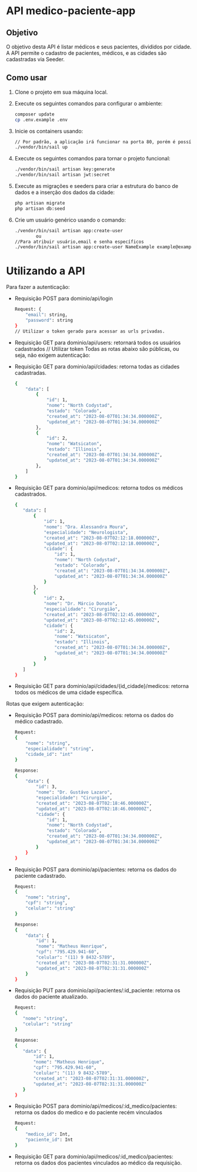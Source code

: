 # API medico-paciente-app

## Objetivo

O objetivo desta API é listar médicos e seus pacientes, divididos por cidade. A API permite o cadastro de pacientes, médicos, e as cidades são cadastradas via Seeder.

## Como usar

1. Clone o projeto em sua máquina local.

2. Execute os seguintes comandos para configurar o ambiente:

   ```bash
   composer update
   cp .env.example .env


3. Inicie os containers usando:

    ```bash
    // Por padrão, a aplicação irá funcionar na porta 80, porém é possível alterar a porta padrão no arquivo .env, em APP_PORT. Ex: APP_PORT=8011
    ./vendor/bin/sail up


4. Execute os seguintes comandos para tornar o projeto funcional:

    ```bash
    ./vendor/bin/sail artisan key:generate
    ./vendor/bin/sail artisan jwt:secret

5. Execute as migrações e seeders para criar a estrutura do banco de dados e a inserção dos dados da cidade:

    ```bash
    php artisan migrate
    php artisan db:seed

6. Crie um usuário genérico usando o comando:

    ```bash
    ./vendor/bin/sail artisan app:create-user
            ou
    //Para atribuir usuário,email e senha específicos
    ./vendor/bin/sail artisan app:create-user NameExample example@example.com minha-senha 


# Utilizando a API
Para fazer a autenticação:
- Requisição POST para dominio/api/login
    ```bash
    Request: {
        "email": string,
        "password": string
    }
    // Utilizar o token gerado para acessar as urls privadas.

- Requisição GET para dominio/api/users: retornará todos os usuários cadastrados // Utilizar token
Todas as rotas abaixo são públicas, ou seja, não exigem autenticação:

- Requisição GET para dominio/api/cidades: retorna todas as cidades cadastradas.

    ```bash
    {
        "data": [
            {
                "id": 1,
                "nome": "North Codystad",
                "estado": "Colorado",
                "created_at": "2023-08-07T01:34:34.000000Z",
                "updated_at": "2023-08-07T01:34:34.000000Z"
            },
            {
                "id": 2,
                "nome": "Watsicaton",
                "estado": "Illinois",
                "created_at": "2023-08-07T01:34:34.000000Z",
                "updated_at": "2023-08-07T01:34:34.000000Z"
            },
        ]
    }
    

- Requisição GET para dominio/api/medicos: retorna todos os médicos cadastrados.

     ```bash
    {
        "data": [
            {
                "id": 1,
                "nome": "Dra. Alessandra Moura",
                "especialidade": "Neurologista",
                "created_at": "2023-08-07T02:12:18.000000Z",
                "updated_at": "2023-08-07T02:12:18.000000Z",
                "cidade": {
                    "id": 1,
                    "nome": "North Codystad",
                    "estado": "Colorado",
                    "created_at": "2023-08-07T01:34:34.000000Z",
                    "updated_at": "2023-08-07T01:34:34.000000Z"
                }
            },
            {
                "id": 2,
                "nome": "Dr. Márcio Donato",
                "especialidade": "Cirurgião",
                "created_at": "2023-08-07T02:12:45.000000Z",
                "updated_at": "2023-08-07T02:12:45.000000Z",
                "cidade": {
                    "id": 2,
                    "nome": "Watsicaton",
                    "estado": "Illinois",
                    "created_at": "2023-08-07T01:34:34.000000Z",
                    "updated_at": "2023-08-07T01:34:34.000000Z"
                }
            }
        ]
    }

- Requisição GET para dominio/api/cidades/{id_cidade}/medicos: retorna todos os médicos de uma cidade específica.


Rotas que exigem autenticação:

- Requisição POST para dominio/api/medicos: retorna os dados do médico cadastrado.

    ```bash
    Request:
    {
        "nome": "string",
        "especialidade": "string",
        "cidade_id": "int"
    }

    Response:
    {
        "data": {
            "id": 3,
            "nome": "Dr. Gustávo Lazaro",
            "especialidade": "Cirurgião",
            "created_at": "2023-08-07T02:18:46.000000Z",
            "updated_at": "2023-08-07T02:18:46.000000Z",
            "cidade": {
                "id": 1,
                "nome": "North Codystad",
                "estado": "Colorado",
                "created_at": "2023-08-07T01:34:34.000000Z",
                "updated_at": "2023-08-07T01:34:34.000000Z"
            }
        }
    }

- Requisição POST para dominio/api/pacientes: retorna os dados do paciente cadastrado.

    ```bash
    Request:
    {
        "nome": "string",
        "cpf": "string",
        "celular": "string"
    }

    Response:
    {
        "data": {
            "id": 1,
            "nome": "Matheus Henrique",
            "cpf": "795.429.941-60",
            "celular": "(11) 9 8432-5789",
            "created_at": "2023-08-07T02:31:31.000000Z",
            "updated_at": "2023-08-07T02:31:31.000000Z"
        }
    }
- Requisição PUT para dominio/api/pacientes/:id_paciente: retorna os dados do paciente atualizado.
     ```bash
    Request:
    {
        "nome": "string",
        "celular": "string"
    }

    Response:
    {
        "data": {
            "id": 1,
            "nome": "Matheus Henrique",
            "cpf": "795.429.941-60",
            "celular": "(11) 9 8432-5789",
            "created_at": "2023-08-07T02:31:31.000000Z",
            "updated_at": "2023-08-07T02:31:31.000000Z"
        }
    }

- Requisição POST para dominio/api/medicos/:id_medico/pacientes: retorna os dados do medico e do paciente recém vinculados
    ```bash
    Request:
    {
        "medico_id": Int,
        "paciente_id": Int
    }

- Requisição GET para dominio/api/medicos/:id_medico/pacientes: retorna os dados dos pacientes vinculados ao médico da requisição.
